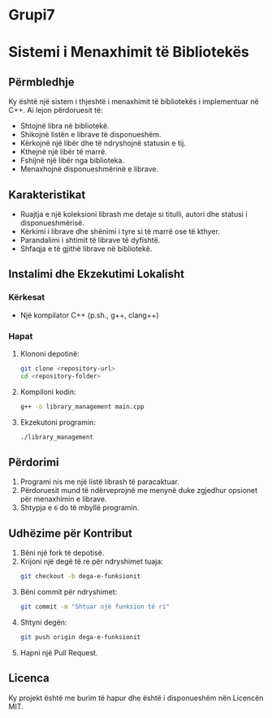 # Grupi7
# Sistemi i Menaxhimit të Bibliotekës

## Përmbledhje
Ky është një sistem i thjeshtë i menaxhimit të bibliotekës i implementuar në C++. Ai lejon përdoruesit të:
- Shtojnë libra në bibliotekë.
- Shikojnë listën e librave të disponueshëm.
- Kërkojnë një libër dhe të ndryshojnë statusin e tij.
- Kthejnë një libër të marrë.
- Fshijnë një libër nga biblioteka.
- Menaxhojnë disponueshmërinë e librave.

## Karakteristikat
- Ruajtja e një koleksioni librash me detaje si titulli, autori dhe statusi i disponueshmërisë.
- Kërkimi i librave dhe shënimi i tyre si të marrë ose të kthyer.
- Parandalimi i shtimit të librave të dyfishtë.
- Shfaqja e të gjithë librave në bibliotekë.

## Instalimi dhe Ekzekutimi Lokalisht

### Kërkesat
- Një kompilator C++ (p.sh., g++, clang++)

### Hapat
1. Klononi depotinë:
   ```sh
   git clone <repository-url>
   cd <repository-folder>
   ```
2. Kompiloni kodin:
   ```sh
   g++ -o library_management main.cpp
   ```
3. Ekzekutoni programin:
   ```sh
   ./library_management
   ```

## Përdorimi
1. Programi nis me një listë librash të paracaktuar.
2. Përdoruesit mund të ndërveprojnë me menynë duke zgjedhur opsionet për menaxhimin e librave.
3. Shtypja e `6` do të mbyllë programin.

## Udhëzime për Kontribut
1. Bëni një fork të depotisë.
2. Krijoni një degë të re për ndryshimet tuaja:
   ```sh
   git checkout -b dega-e-funksionit
   ```
3. Bëni commit për ndryshimet:
   ```sh
   git commit -m "Shtuar një funksion të ri"
   ```
4. Shtyni degën:
   ```sh
   git push origin dega-e-funksionit
   ```
5. Hapni një Pull Request.

## Licenca
Ky projekt është me burim të hapur dhe është i disponueshëm nën Licencën MIT.


